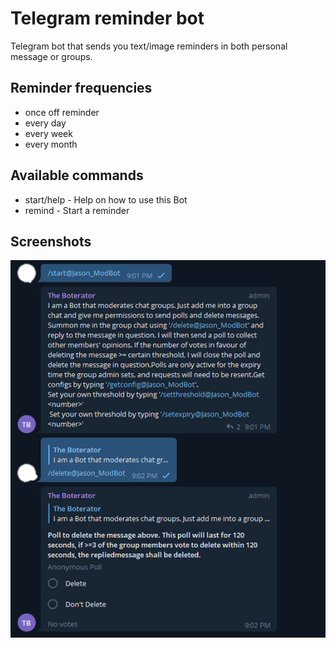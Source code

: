 # Telegram reminder bot

Telegram bot that sends you text/image reminders in both personal message or groups.

## Reminder frequencies

- once off reminder
- every day
- every week
- every month

## Available commands

- start/help - Help on how to use this Bot
- remind - Start a reminder

## Screenshots

![demonstration](assets/demo.png)
